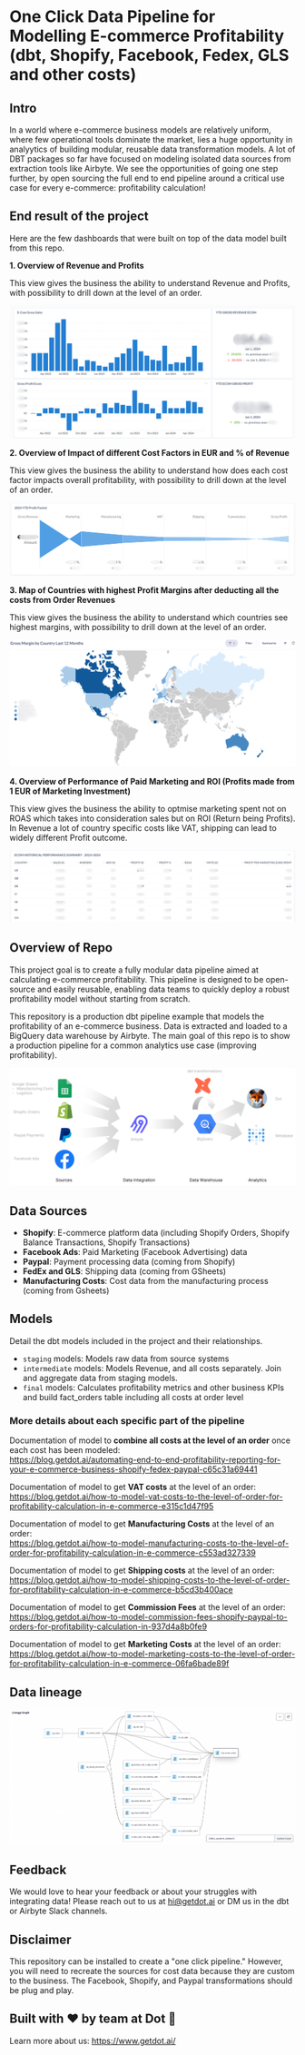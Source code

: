 # One Click Data Pipeline for Modelling E-commerce Profitability (dbt, Shopify, Facebook, Fedex, GLS and other costs)

## Intro

In a world where e-commerce business models are relatively uniform, where few operational tools dominate the market, lies a huge opportunity in analyytics of building  modular, reusable data transformation models. 
A lot of DBT packages so far have focused on modeling isolated data sources from extraction tools like Airbyte. 
We see the opportunities of going one step further, by open sourcing the full end to end pipeline around a critical use case for every e-commerce: profitability calculation!

## End result of the project

Here are the few dashboards that were built on top of the data model built from this repo. 

**1. Overview of Revenue and Profits**

This view gives the business the ability to understand Revenue and Profits, with possibility to drill down at the level of an order.

![Architecture](./revenue_profits.png)

**2. Overview of Impact of different Cost Factors in EUR and % of Revenue**

This view gives the business the ability to understand how does each cost factor impacts overall profitability, with possibility to drill down at the level of an order.

![Architecture](./cost_factor_analysis.png)

**3. Map of Countries with highest Profit Margins after deducting all the costs from Order Revenues**

This view gives the business the ability to understand which countries see highest margins, with possibility to drill down at the level of an order.

![Architecture](./countries_profit_margins.png)

**4. Overview of Performance of Paid Marketing and ROI (Profits made from 1 EUR of Marketing Investment)**

This view gives the business the ability to optmise marketing spent not on ROAS which takes into consideration sales but on ROI (Return being Profits). In Revenue a lot of country specific costs like VAT, shipping can lead to widely different Profit outcome. 

![Architecture](./perf_marketing_roi.png)


## Overview of Repo

This project goal is to create a fully modular data pipeline aimed at calculating e-commerce profitability. This pipeline is designed to be open-source and easily reusable, enabling data teams to quickly deploy a robust profitability model without starting from scratch.

This repository is a production dbt pipeline example that models the profitability of an e-commerce business. Data is extracted and loaded to a BigQuery data warehouse by Airbyte. 
The main goal of this repo is to show a production pipeline for a common analytics use case (improving profitability).

![Architecture](./architecture_profitability_usecase.png)

## Data Sources

- **Shopify**: E-commerce platform data (including  Shopify Orders, Shopify Balance Transactions, Shopify Transactions)
- **Facebook Ads**: Paid Marketing  (Facebook Advertising) data
- **Paypal**: Payment processing data (coming from Shopify)
- **FedEx and GLS**: Shipping data (coming from GSheets)
- **Manufacturing Costs**: Cost data from the manufacturing process (coming  from Gsheets)

## Models

Detail the dbt models included in the project and their relationships.
- `staging` models: Models raw data from source systems
- `intermediate` models: Models Revenue, and all costs separately. Join and aggregate data from staging models.
- `final` models: Calculates profitability metrics and other business KPIs and build fact_orders table including all costs at order level


### More details about each specific part of the pipeline

Documentation of model to **combine all costs at the level of an order** once each cost has been modeled: 
<br />https://blog.getdot.ai/automating-end-to-end-profitability-reporting-for-your-e-commerce-business-shopify-fedex-paypal-c65c31a69441

Documentation of model to get **VAT costs** at the level of an order:
<br />https://blog.getdot.ai/how-to-model-vat-costs-to-the-level-of-order-for-profitability-calculation-in-e-commerce-e315c1d47f95

Documentation of model to get **Manufacturing Costs** at the level of an order:
<br />https://blog.getdot.ai/how-to-model-manufacturing-costs-to-the-level-of-order-for-profitability-calculation-in-e-commerce-c553ad327339

Documentation of model to get **Shipping costs** at the level of an order:
<br />https://blog.getdot.ai/how-to-model-shipping-costs-to-the-level-of-order-for-profitability-calculation-in-e-commerce-b5cd3b400ace

Documentation of model to get **Commission Fees** at the level of an order:
<br />https://blog.getdot.ai/how-to-model-commission-fees-shopify-paypal-to-orders-for-profitability-calculation-in-937d4a8b0fe9

Documentation of model to get **Marketing Costs** at the level of an order:
<br />https://blog.getdot.ai/how-to-model-marketing-costs-to-the-level-of-order-for-profitability-calculation-in-e-commerce-06fa6bade89f

## Data lineage 

![Architecture](./data_lineage.png)


## Feedback
We would love to hear your feedback or about your struggles with integrating data! 
Please reach out to us at hi@getdot.ai or DM us in the dbt or Airbyte Slack channels.

## Disclaimer

This repository can be installed to create a "one click pipeline." However, you will need to recreate the sources for cost data because they are custom to the business. The Facebook, Shopify, and Paypal transformations should be plug and play.

## Built with ❤️ by team at Dot 🦊 

Learn more about us: https://www.getdot.ai/
